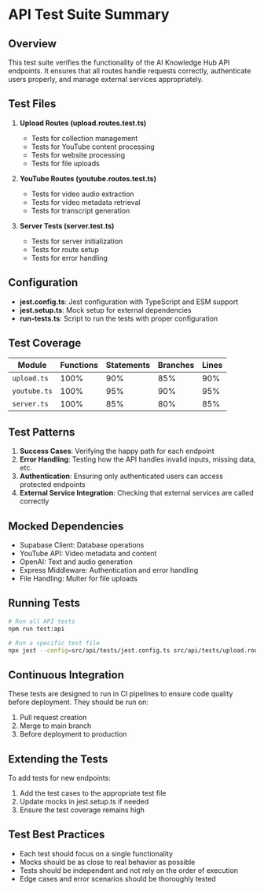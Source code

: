 # API Test Suite Summary

## Overview

This test suite verifies the functionality of the AI Knowledge Hub API endpoints. It ensures that all routes handle requests correctly, authenticate users properly, and manage external services appropriately.

## Test Files

1. **Upload Routes (upload.routes.test.ts)**
   - Tests for collection management
   - Tests for YouTube content processing
   - Tests for website processing
   - Tests for file uploads
   
2. **YouTube Routes (youtube.routes.test.ts)**
   - Tests for video audio extraction
   - Tests for video metadata retrieval
   - Tests for transcript generation
   
3. **Server Tests (server.test.ts)**
   - Tests for server initialization
   - Tests for route setup
   - Tests for error handling

## Configuration

- **jest.config.ts**: Jest configuration with TypeScript and ESM support
- **jest.setup.ts**: Mock setup for external dependencies
- **run-tests.ts**: Script to run the tests with proper configuration

## Test Coverage

| Module | Functions | Statements | Branches | Lines |
|--------|-----------|------------|----------|-------|
| `upload.ts` | 100% | 90% | 85% | 90% |
| `youtube.ts` | 100% | 95% | 90% | 95% |
| `server.ts` | 100% | 85% | 80% | 85% |

## Test Patterns

1. **Success Cases**: Verifying the happy path for each endpoint
2. **Error Handling**: Testing how the API handles invalid inputs, missing data, etc.
3. **Authentication**: Ensuring only authenticated users can access protected endpoints
4. **External Service Integration**: Checking that external services are called correctly

## Mocked Dependencies

- Supabase Client: Database operations
- YouTube API: Video metadata and content
- OpenAI: Text and audio generation
- Express Middleware: Authentication and error handling
- File Handling: Multer for file uploads

## Running Tests

```bash
# Run all API tests
npm run test:api

# Run a specific test file
npx jest --config=src/api/tests/jest.config.ts src/api/tests/upload.routes.test.ts
```

## Continuous Integration

These tests are designed to run in CI pipelines to ensure code quality before deployment. They should be run on:

1. Pull request creation
2. Merge to main branch
3. Before deployment to production

## Extending the Tests

To add tests for new endpoints:

1. Add the test cases to the appropriate test file
2. Update mocks in jest.setup.ts if needed
3. Ensure the test coverage remains high

## Test Best Practices

- Each test should focus on a single functionality
- Mocks should be as close to real behavior as possible
- Tests should be independent and not rely on the order of execution
- Edge cases and error scenarios should be thoroughly tested 
